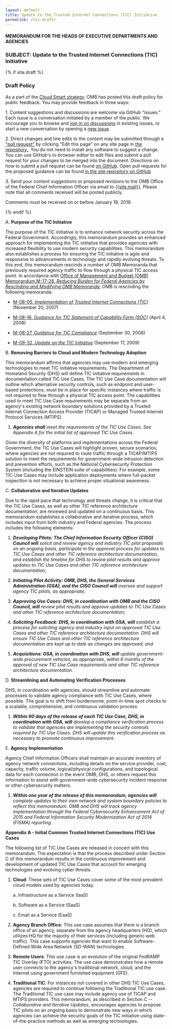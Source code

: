 ```yaml
---
layout: default
title: Update to the Trusted Internet Connections (TIC) Initiative
permalink: /tic-draft/
---
```

#### MEMORANDUM FOR THE HEADS OF EXECUTIVE DEPARTMENTS AND AGENCIES

### SUBJECT: Update to the Trusted Internet Connections (TIC) Initiative

{% if site.draft %}
<div class="usa-alert usa-alert-info" >
  <div class="usa-alert-body">
    <h3 class="usa-alert-heading">Draft Policy</h3>
    <p>
    As a part of the <a href="https://cloud.cio.gov">Cloud Smart strategy</a>, OMB has posted this draft policy for public feedback. You may provide feedback in three ways:
    </p>
    <p>
    1. Content suggestions and discussions are welcome via GitHub “issues.” Each issue is a conversation initiated by a member of the public. We encourage you to browse and <a href="https://github.com/{{ site.github.organization }}/{{ site.github.repository }}/issues">join in on discussions</a> in existing issues, or start a new conversation by opening a <a href="https://github.com/{{ site.github.organization }}/{{ site.github.repository }}/issues/new">new issue</a>.
    </p>
    <p>
    2. Direct changes and line edits to the content may be submitted through a <a href="https://help.github.com/articles/creating-a-pull-request">&quot;pull request&quot;</a> by clicking &quot;Edit this page&quot; on any site page in <a href="https://github.com/{{ site.github.organization }}/{{ site.github.repository }}/tree/{{ site.github.default_branch }}/">the repository.</a>. You do not need to install any software to suggest a change. You can use GitHub's in-browser editor to edit files and submit a pull request for your changes to be merged into the document. Directions on how to submit a pull request can be found <a href="https://help.github.com/articles/creating-a-pull-request">on GitHub</a>. Open pull requests for the proposed guidance can be found <a href="https://github.com/{{ site.github.organization }}/{{ site.github.repository }}/pulls">in the site repository on GitHub</a>
    </p>
    <p>
    3. Send your content suggestions or proposed revisions to the OMB Office of the Federal Chief Information Officer via email to <a href="mailto:{{site.mail}}">{{site.mail}}</a>. Please note that all comments received will be posted publicly.
    </p>
    <p>
    Comments must be received on or before January 18, 2019.
    </p>
  </div>
</div>
{% endif %}

A.  **Purpose of the TIC Initiative**

The purpose of the TIC initiative is to enhance network security across
the Federal Government. Accordingly, this memorandum provides an
enhanced approach for implementing the TIC initiative that provides
agencies with increased flexibility to use modern security capabilities.
This memorandum also establishes a process for ensuring the TIC
initiative is agile and responsive to advancements in technology and
rapidly evolving threats. To this end, this memorandum rescinds a number
of OMB Memoranda that previously required agency traffic to flow through
a physical TIC access point. In accordance with [Office of Management
and Budget (OMB) Memorandum M-17-26, *Reducing Burden for Federal
Agencies by Rescinding and Modifying OMB
Memoranda*](https://www.whitehouse.gov/sites/whitehouse.gov/files/omb/memoranda/2017/M-17-26.pdf),
OMB is rescinding the following memoranda:

-   [M-08-05, *Implementation of Trusted Internet Connections
    (TIC)*](https://www.whitehouse.gov/sites/whitehouse.gov/files/omb/memoranda/2008/m08-05.pdf)
    (November 20, 2007)

-   [M-08-16, *Guidance for TIC Statement of Capability Form
    (SOC)*](https://www.whitehouse.gov/sites/whitehouse.gov/files/omb/memoranda/2008/m08-16.pdf)
    (April 4, 2008)

-   [M-08-27, *Guidance for TIC
    Compliance*](https://www.whitehouse.gov/sites/whitehouse.gov/files/omb/memoranda/2008/m08-27.pdf)
    (September 30, 2008)

-   [M-09-32, *Update on the TIC
    Initiative*](https://www.whitehouse.gov/sites/whitehouse.gov/files/omb/memoranda/2009/m09-32.pdf)
    (September 17, 2009)

B.  **Removing Barriers to Cloud and Modern Technology
    Adoption**

This memorandum affirms that agencies may use modern and emerging
technologies to meet TIC initiative requirements. The Department of
Homeland Security (DHS) will define TIC initiative requirements in
documentation called TIC Use Cases. The TIC Use Case documentation will
outline which alternative security controls, such as endpoint and
user-based protections, must be in place for specific instances where
traffic is not required to flow through a physical TIC access point. The
capabilities used to meet TIC Use Case requirements may be separate from
an agency's existing network boundary solutions provided by a Trusted
Internet Connection Access Provider (TICAP) or Managed Trusted Internet
Protocol Services (MTIPS).

1.  ***Agencies shall** meet the requirements of the TIC Use Cases. See
    Appendix A for the initial list of approved TIC Use Cases.*

Given the diversity of platforms and implementations across the Federal
Government, the TIC Use Cases will highlight proven, secure scenarios,
where agencies are not required to route traffic through a TICAP/MTIPS
solution to meet the requirements for government-wide intrusion
detection and prevention efforts, such as the National Cybersecurity
Protection System (including the EINSTEIN suite of capabilities). For
example, some TIC Use Cases may include application deployments where
full-packet inspection is not necessary to achieve proper situational
awareness.

C.  **Collaborative and Iterative Updates**

Due to the rapid pace that technology and threats change, it is critical
that the TIC Use Cases, as well as other TIC reference architecture
documentation, are reviewed and updated on a continuous basis. This
memorandum establishes a collaborative and iterative process, which
includes input from both industry and Federal agencies. The process
includes the following elements:

1.  ***Developing Pilots: The Chief Information Security Officer (CISO)
    Council will** solicit and review agency and industry TIC pilot
    proposals on an ongoing basis, participate in the approval process
    for updates to TIC Use Cases and other TIC reference architecture
    documentation, and establish the timeline for DHS to review pilot
    results and approve updates to TIC Use Cases and other TIC reference
    architecture documentation;*

2.  ***Initiating Pilot Activity: OMB, DHS, the General Services
    Administration (GSA), and the CISO Council will** oversee and
    support agency TIC pilots, as appropriate;*

3.  ***Approving Use Cases: DHS, in coordination with OMB and the CISO
    Council, will** review pilot results and approve updates to TIC Use
    Cases and other TIC reference architecture documentation;*

4.  ***Soliciting Feedback: DHS, in coordination with GSA, will**
    establish a process for soliciting agency and industry input on
    approved TIC Use Cases and other TIC reference architecture
    documentation. DHS will ensure TIC Use Cases and other TIC reference
    architecture documentation are kept up to date as changes are
    approved; and*

5.  ***Acquisitions: GSA, in coordination with DHS, will** update
    government-wide procurement vehicles, as appropriate, within 6
    months of the approval of new TIC Use Case requirements and other
    TIC reference architecture documentation.*


D.  **Streamlining and Automating Verification Processes**

DHS, in coordination with agencies, should streamline and automate
processes to validate agency compliance with TIC Use Cases, where
possible. The goal is to shift from burdensome, point-in-time spot
checks to a scalable, comprehensive, and continuous validation process.

1.  ***Within 90 days of the release of each TIC Use Case, DHS, in
    coordination with GSA, will** develop a compliance verification
    process to validate that agencies are implementing the security
    controls required by TIC Use Cases. DHS will update this
    verification process as necessary to promote continuous improvement.*

E.  **Agency Implementation**

Agency Chief Information Officers shall maintain an accurate inventory
of agency network connections, including details on the service
provider, cost, capacity, traffic volume, logical/physical
configurations, and topological data for each connection in the event
OMB, DHS, or others request this information to assist with
government-wide cybersecurity incident response or other cybersecurity
matters.

1.  ***Within one year of the release of this memorandum, agencies
    will** complete updates to their own network and system boundary
    policies to reflect this memorandum. OMB and DHS will track agency
    implementation through the Federal Cybersecurity Enhancement Act of
    2015 and Federal Information Security Modernization Act of 2014
    (FISMA) reporting.*


**Appendix A - Initial Common Trusted Internet Connections (TIC) Use
Cases**

The following list of TIC Use Cases are released in concert with this
memorandum. The expectation is that the process described under Section
C of this memorandum results in the continuous improvement and
development of updated TIC Use Cases that account for emerging
technologies and evolving cyber threats.

1.  **Cloud**: These sets of TIC Use Cases cover some of the most
    prevalent cloud models used by agencies today.

    a.  Infrastructure as a Service (IaaS)

    b.  Software as a Service (SaaS)

    c.  Email as a Service (EaaS)

2.  **Agency Branch Office**: This use case assumes that there is a
    branch office of an agency, separate from the agency headquarters
    (HQ), which utilizes HQ for the majority of their services
    (including generic web traffic). This case supports agencies that
    want to enable Software-Defined Wide Area Network (SD-WAN)
    technologies.

3.  **Remote Users**: This use case is an evolution of the original
    FedRAMP TIC Overlay (FTO) activities. The use case demonstrates how
    a remote user connects to the agency's traditional network, cloud,
    and the Internet using government furnished equipment (GFE).

4.  **Traditional TIC**: For instances not covered in other DHS TIC Use
    Cases, agencies are required to continue following the Traditional
    TIC use case. The Traditional TIC use case may include agency use of
    TICAP and MTIPS providers. This memorandum, as described in Section
    C -- *Collaborative and Iterative Updates*, encourages agencies to
    propose TIC pilots on an ongoing basis to demonstrate new ways in
    which agencies can achieve the security goals of the TIC initiative
    using state-of-the-practice methods as well as emerging
    technologies.
